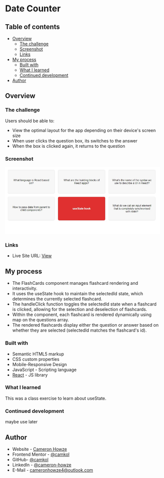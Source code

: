 # Date Counter

## Table of contents

- [Overview](#overview)
  - [The challenge](#the-challenge)
  - [Screenshot](#screenshot)
  - [Links](#links)
- [My process](#my-process)
  - [Built with](#built-with)
  - [What I learned](#what-i-learned)
  - [Continued development](#continued-development)
- [Author](#author)

## Overview

### The challenge

Users should be able to:

- View the optimal layout for the app depending on their device's screen size
- When user clicks the question box, its switches to the answer
- When the box is clicked again, it returns to the question

### Screenshot

![](./screen.jpg)

### Links

- Live Site URL: [View](https://flashcards2.netlify.app/)

## My process

- The FlashCards component manages flashcard rendering and interactivity.
- It uses the useState hook to maintain the selectedId state, which determines the currently selected flashcard.
- The handleClick function toggles the selectedId state when a flashcard is clicked, allowing for the selection and deselection of flashcards.
- Within the component, each flashcard is rendered dynamically using map on the questions array.
- The rendered flashcards display either the question or answer based on whether they are selected (selectedId matches the flashcard's id).

### Built with

- Semantic HTML5 markup
- CSS custom properties
- Mobile-Responsive Design
- JavaScript - Scripting language
- [React](https://reactjs.org/) - JS library

### What I learned

This was a class exercise to learn about useState.

### Continued development

maybe use later

## Author

- Website - [Cameron Howze](https://camkol.github.io/)
- Frontend Mentor - [@camkol](https://www.frontendmentor.io/profile/camkol)
- GitHub- [@camkol](https://github.com/camkol)
- LinkedIn - [@cameron-howze](https://www.linkedin.com/in/cameron-howze-28a646109/)
- E-Mail - [cameronhowze4@outlook.com](mailto:cameronhowze4@outlook.com)
